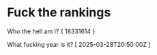 # Fuck the rankings

Who the hell am I?
{ 18331614 }

What fucking year is it?
[ 2025-03-28T20:50:00Z ]
